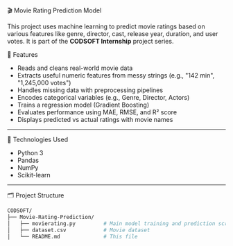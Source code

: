 🎬 Movie Rating Prediction Model

This project uses machine learning to predict movie ratings based on various features like genre, director, cast, release year, duration, and user votes. It is part of the **CODSOFT Internship** project series.

📌 Features

- Reads and cleans real-world movie data
- Extracts useful numeric features from messy strings (e.g., "142 min", "1,245,000 votes")
- Handles missing data with preprocessing pipelines
- Encodes categorical variables (e.g., Genre, Director, Actors)
- Trains a regression model (Gradient Boosting)
- Evaluates performance using MAE, RMSE, and R² score
- Displays predicted vs actual ratings with movie names

---

🧠 Technologies Used

- Python 3
- Pandas
- NumPy
- Scikit-learn

---

🗂️ Project Structure

```bash
CODSOFT/
├── Movie-Rating-Prediction/
│   ├── movierating.py         # Main model training and prediction script
│   ├── dataset.csv            # Movie dataset
│   └── README.md              # This file
